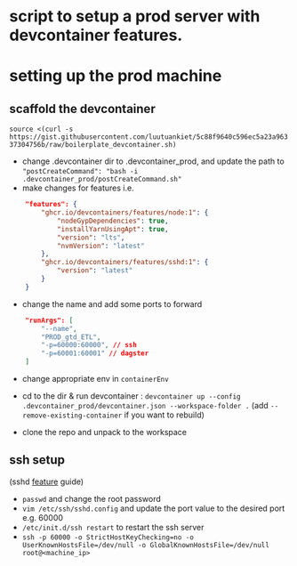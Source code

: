 # script to setup a prod server with devcontainer features.

# setting up the prod machine

## scaffold the devcontainer 
`source <(curl -s https://gist.githubusercontent.com/luutuankiet/5c88f9640c596ec5a23a96337304756b/raw/boilerplate_devcontainer.sh)`
- change .devcontainer dir to .devcontainer_prod, and update the path to `"postCreateCommand": "bash -i .devcontainer_prod/postCreateCommand.sh"`
- make changes for features i.e.
```json
	"features": {
		"ghcr.io/devcontainers/features/node:1": {
			"nodeGypDependencies": true,
			"installYarnUsingApt": true,
			"version": "lts",
			"nvmVersion": "latest"
		},
		"ghcr.io/devcontainers/features/sshd:1": {
			"version": "latest"
		}
    }
```
- change the name and add some ports to forward
```json
	"runArgs": [
		"--name",
		"PROD_gtd_ETL",
		"-p=60000:60000", // ssh
		"-p=60001:60001" // dagster
	]
```
- change appropriate env in `containerEnv`


- cd to the dir & run devcontainer : 
 `devcontainer up --config .devcontainer_prod/devcontainer.json --workspace-folder .`
(add `--remove-existing-container` if you want to rebuild)
- clone the repo and unpack to the workspace

## ssh setup
(sshd [feature](https://github.com/devcontainers/features/tree/main/src/sshd) guide)
- `passwd` and change the root password
- `vim /etc/ssh/sshd.config` and update the port value to the desired port e.g. 60000
- `/etc/init.d/ssh restart` to restart the ssh server
- `ssh -p 60000 -o StrictHostKeyChecking=no -o UserKnownHostsFile=/dev/null -o GlobalKnownHostsFile=/dev/null root@<machine_ip>`